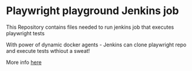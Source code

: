 # Playwright playground Jenkins job

This Repository contains files needed to run jenkins job that executes playwright tests

With power of dynamic docker agents - Jenkins can clone playwright repo and execute tests wthiout a sweat!

More info [here](https://github.com/Tomasz64/playwright-playground/blob/master/README.md)
